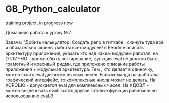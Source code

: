 # GB_Python_calculator
training project. in progress now

Домашняя работа к уроку №7.

Задача:
"Добить калькулятор. Создать репо в гитхабе , скинуть туда всё и обязательно скрины работы всех модулей! в Readme описать архитектуру приложения, указать кто над каким модулем работал.
на ОТЛИЧНО - должно быть логгирование, функции eval не должно быть, грамотный и красивый ридми, где приложено описание работы приложения + модульная архитектура. Тем , кто делает в одиночку, можно юзать eval 
для комплексных чисел. Если команда разработала графический интерфейс, то комплексные числа может не делать.
На ХОРОШО - допускается eval для комплексных чисел.
На УДОВЛ - можно везде юзать eval.
юзать другие готовые функции равнозначно использованию eval.Э

